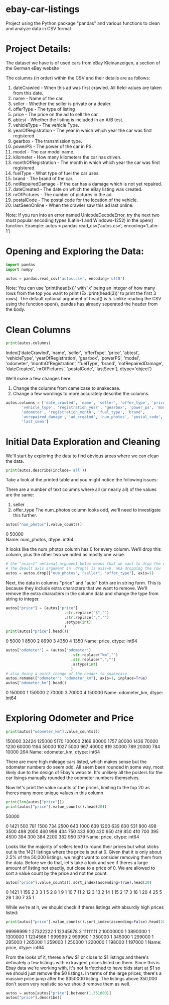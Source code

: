 # ebay-car-listings
Project using the Python package "pandas" and various functions to clean and analyze data in CSV format

# Project Details:
The dataset we have is of used cars from eBay Kleinanzeigen, a section of the German eBay website

The columns (in order) within the CSV and their details are as follows:
1. dateCrawled - When this ad was first crawled. All field-values are taken from this date.  
2. name - Name of the car.  
3. seller - Whether the seller is private or a dealer.  
4. offerType - The type of listing  
5. price - The price on the ad to sell the car.  
6. abtest - Whether the listing is included in an A/B test.  
7. vehicleType - The vehicle Type.  
8. yearOfRegistration - The year in which which year the car was first registered.  
9. gearbox - The transmission type.  
10. powerPS - The power of the car in PS.  
11. model - The car model name.  
12. kilometer - How many kilometers the car has driven.  
13. monthOfRegistration - The month in which which year the car was first registered.  
14. fuelType - What type of fuel the car uses.  
15. brand - The brand of the car.  
16. notRepairedDamage - If the car has a damage which is not yet repaired.  
17. dateCreated - The date on which the eBay listing was created.  
18. nrOfPictures - The number of pictures in the ad.  
19. postalCode - The postal code for the location of the vehicle.  
20. lastSeenOnline - When the crawler saw this ad last online.  

Note: If you run into an error named UnicodeDecodeError, try the next two most popular encoding types (Latin-1 and Windows-1252) in the open() function. Example: autos = pandas.read_csv('autos.csv', encoding='Latin-1')

# Opening and Exploring the Data:
```python
import pandas
import numpy

autos = pandas.read_csv('autos.csv', encoding='utf8')
```
Note: You can use 'print(head(x))' with 'x' being an integer of how many rows from the top you want to print (Ex.'print(head(3))' to print the first 3 rows). The default optional argument of head() is 5.
Unlike reading the CSV using the function open(), pandas has already seperated the header from the body.

# Clean Columns
```python
print(autos.columns)
```
Index(['dateCrawled', 'name', 'seller', 'offerType', 'price', 'abtest',
       'vehicleType', 'yearOfRegistration', 'gearbox', 'powerPS', 'model',
       'odometer', 'monthOfRegistration', 'fuelType', 'brand',
       'notRepairedDamage', 'dateCreated', 'nrOfPictures', 'postalCode',
       'lastSeen'],
      dtype='object')
      
We'll make a few changes here:

1. Change the columns from camelcase to snakecase.
2. Change a few wordings to more accurately describe the columns.

```python
autos.columns = ['date_crawled', 'name', 'seller', 'offer_type', 'price', 'ab_test',
       'vehicle_type', 'registration_year', 'gearbox', 'power_ps', 'model',
       'odometer', 'registration_month', 'fuel_type', 'brand',
       'unrepaired_damage', 'ad_created', 'num_photos', 'postal_code',
       'last_seen']
 ```
 
# Initial Data Exploration and Cleaning
We'll start by exploring the data to find obvious areas where we can clean the data.  
```python
print(autos.describe(include='all'))
```

Take a look at the printed table and you might notice the following issues:

There are a number of text columns where all (or nearly all) of the values are the same:
  1. seller
  2. offer_type
The num_photos column looks odd, we'll need to investigate this further.

```python
autos["num_photos"].value_counts()
```
0    50000  
Name: num_photos, dtype: int64

It looks like the num_photos column has 0 for every column. We'll drop this column, plus the other two we noted as mostly one value.
```python
# the "axis=1" optional argument below means that we want to drop the column.
# The deault axis argument in .drop() is axis=0, aka dropping the row
autos = autos.drop(["num_photos", "seller", "offer_type"], axis=1)
```

Next, the data in columns "price" and "auto" both are in string form. This is because they include extra characters that we want to remove. We'll remove the extra characters in the column data and change the type from string to integer.

```python
autos["price"] = (autos["price"]
                          .str.replace("$","")
                          .str.replace(",","")
                          .astype(int)
                          )
print(autos["price"].head())
```

0    5000
1    8500
2    8990
3    4350
4    1350
Name: price, dtype: int64

```python
autos["odometer"] = (autos["odometer"]
                             .str.replace("km","")
                             .str.replace(",","")
                             .astype(int)
                             )
# also doing a quick change of the header to snakecase
autos.rename({"odometer": "odometer_km"}, axis=1, inplace=True)
autos["odometer_km"].head()
```

0    150000
1    150000
2     70000
3     70000
4    150000
Name: odometer_km, dtype: int64

# Exploring Odometer and Price
```python
print(autos["odometer_km"].value_counts())
```
150000    32424
125000     5170
100000     2169
90000      1757
80000      1436
70000      1230
60000      1164
50000      1027
5000        967
40000       819
30000       789
20000       784
10000       264
Name: odometer_km, dtype: int64

There are more high mileage cars listed, which makes sense but the odometer numbers do seem odd. All seem been rounded in some way, most likely due to the design of Ebay's website. It's unlikely all the posters for the car lisings manually rounded the odometer numbers themselves.

Now let's print the value counts of the prices, limiting to the top 20 as theres many more unique values in this column
```python
print(len(autos["price"]))
print(autos["price"].value_counts().head(20))
```
50000

0       1421
500      781
1500     734
2500     643
1000     639
1200     639
600      531
800      498
3500     498
2000     460
999      434
750      433
900      420
650      419
850      410
700      395
4500     394
300      384
2200     382
950      379
Name: price, dtype: int64

Looks like the majority of sellers tend to round their prices but what sticks out is the 1421 listings where the price is put at 0. Given that it is only about 2.5% of the 50,000 listings, we might want to consider removing them from the data. Before we do that, let's take a look and see if theres a large amount of listing not exactly, but close to a price of 0. We are allowed to sort a value count by the price and not the count.

```python
autos["price"].value_counts().sort_index(ascending=True).head(20)
```
0     1421
1      156
2        3
3        1
5        2
8        1
9        1
10       7
11       2
12       3
13       2
14       1
15       2
17       3
18       1
20       4
25       5
29       1
30       7
35       1

While we're at it, we should check if theres listings with absurdly high prices listed:
```python
print(autos["price"].value_counts().sort_index(ascending=False).head(20))
```
99999999    1
27322222    1
12345678    3
11111111    2
10000000    1
3890000     1
1300000     1
1234566     1
999999      2
999990      1
350000      1
345000      1
299000      1
295000      1
265000      1
259000      1
250000      1
220000      1
198000      1
197000      1
Name: price, dtype: int64

From the looks of it, theres a few $1 or close to $1 listings and there's definately a few listings with extravgent prices listed on them. Since this is Ebay data we're working with, it's not farfetched to have bids start at $1 so we should just remove the $0 listings. In terms of the large prices, there's a massive price jump after the $350000 listing. The listings above 350,000 don't seem very realistic so we should remove them as well.

```python
autos = autos[autos["price"].between(1,351000)]
autos["price"].describe()
```
